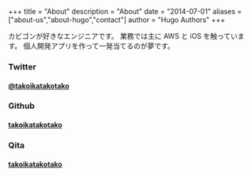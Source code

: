 +++
title = "About"
description = "About"
date = "2014-07-01"
aliases = ["about-us","about-hugo","contact"]
author = "Hugo Authors"
+++

カビゴンが好きなエンジニアです。
業務では主に AWS と iOS を触っています。
個人開発アプリを作って一発当てるのが夢です。


### Twitter

<a href="https://twitter.com/takoikatakotako">
  <h4>@takoikatakotako</h4>
</a>


### Github

<a href="https://github.com/takoikatakotako">
  <h4>takoikatakotako</h4>
</a>


### Qita

<a href="https://qiita.com/takoikatakotako">
  <h4>takoikatakotako</h4>
</a>
